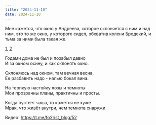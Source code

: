 ```yaml
---
title: "2024-11-10"
date: 2024-11-10
---
```

Мне кажется, что окно у Андреева, которое склоняется с ним и над ним, это то же окно, у которого сидел, обхватив колени Бродский, и тьма за ними была такая же.

[1](https://rustih.ru/iosif-brodskij-ya-vsegda-tverdil-chto-sudba-igra/),
[2](https://stihi.ru/2006/08/10-385#:~:text=%D0%BE%D0%BA%D0%BD%D0%BE,%D1%81%D0%BA%D0%BB%D0%BE%D0%BD%D1%8F%D0%B5%D1%82%D1%81%D1%8F)

Годами дома не был и позабыл давно<br/>
И за окном осину, и как склонять окно.

Склоняюсь над окном, там вечная весна,<br/>
Ее разбавить надо - налью бокал вина.

На терпкую настойку лозы и темноты<br/>
Мои прозрачны планы, практичны и просты.

Когда пустеет чаша, то кажется не хуже<br/>
Мрак, что живёт внутри, чем темнота снаружи.

Видео: https://t.me/fo2rist_blog/52
